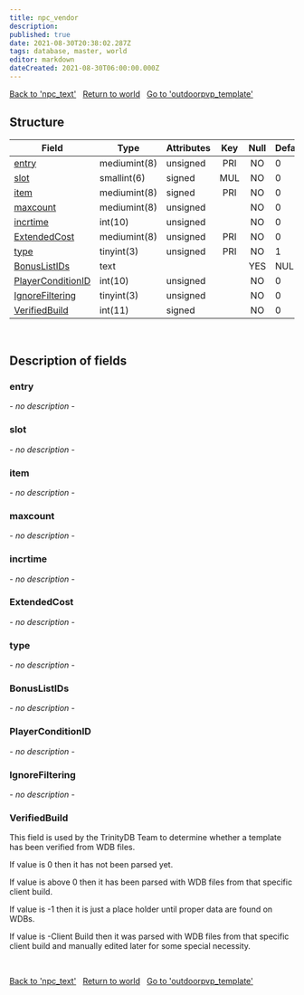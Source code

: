 ```yaml
---
title: npc_vendor
description: 
published: true
date: 2021-08-30T20:38:02.287Z
tags: database, master, world
editor: markdown
dateCreated: 2021-08-30T06:00:00.000Z
---
```


<a href="https://trinitycore.info/en/database/master/world/npc_text" class="mt-5 v-btn v-btn--depressed v-btn--flat v-btn--outlined theme--light v-size--default darkblue--text text--lighten-3"><span class="v-btn__content"><i aria-hidden="true" class="v-icon notranslate v-icon--left mdi mdi-arrow-left theme--light"></i><span>Back to 'npc_text'</span></span></a>&nbsp;&nbsp;&nbsp;<a href="https://trinitycore.info/en/database/master/world/home" class="mt-5 v-btn v-btn--depressed v-btn--flat v-btn--outlined theme--light v-size--default darkblue--text text--lighten-3"><span class="v-btn__content"><i aria-hidden="true" class="v-icon notranslate v-icon--left mdi mdi-home-outline theme--light"></i><span>Return to world</span></span></a>&nbsp;&nbsp;&nbsp;<a href="https://trinitycore.info/en/database/master/world/outdoorpvp_template" class="mt-5 v-btn v-btn--depressed v-btn--flat v-btn--outlined theme--light v-size--default darkblue--text text--lighten-3"><span class="v-btn__content"><span>Go to 'outdoorpvp_template'</span><i aria-hidden="true" class="v-icon notranslate v-icon--right mdi mdi-arrow-right theme--light"></i></span></a>

## Structure

| Field | Type | Attributes | Key | Null | Default | Extra | Comment |
| --- | --- | --- | :---: | :---: | --- | --- | --- |
| [entry](#entry) | mediumint(8) | unsigned | PRI | NO | 0 |  |  |
| [slot](#slot) | smallint(6) | signed | MUL | NO | 0 |  |  |
| [item](#item) | mediumint(8) | signed | PRI | NO | 0 |  |  |
| [maxcount](#maxcount) | mediumint(8) | unsigned |  | NO | 0 |  |  |
| [incrtime](#incrtime) | int(10) | unsigned |  | NO | 0 |  |  |
| [ExtendedCost](#extendedcost) | mediumint(8) | unsigned | PRI | NO | 0 |  |  |
| [type](#type) | tinyint(3) | unsigned | PRI | NO | 1 |  |  |
| [BonusListIDs](#bonuslistids) | text |  |  | YES | NULL |  |  |
| [PlayerConditionID](#playerconditionid) | int(10) | unsigned |  | NO | 0 |  |  |
| [IgnoreFiltering](#ignorefiltering) | tinyint(3) | unsigned |  | NO | 0 |  |  |
| [VerifiedBuild](#verifiedbuild) | int(11) | signed |  | NO | 0 |  |  |
&nbsp;
## Description of fields

### entry
*- no description -*
&nbsp;

### slot
*- no description -*
&nbsp;

### item
*- no description -*
&nbsp;

### maxcount
*- no description -*
&nbsp;

### incrtime
*- no description -*
&nbsp;

### ExtendedCost
*- no description -*
&nbsp;

### type
*- no description -*
&nbsp;

### BonusListIDs
*- no description -*
&nbsp;

### PlayerConditionID
*- no description -*
&nbsp;

### IgnoreFiltering
*- no description -*
&nbsp;

### VerifiedBuild
This field is used by the TrinityDB Team to determine whether a template has been verified from WDB files.

If value is 0 then it has not been parsed yet.

If value is above 0 then it has been parsed with WDB files from that specific client build.

If value is -1 then it is just a place holder until proper data are found on WDBs.

If value is -Client Build then it was parsed with WDB files from that specific client build and manually edited later for some special necessity.

&nbsp;

<a href="https://trinitycore.info/en/database/master/world/npc_text" class="mt-5 v-btn v-btn--depressed v-btn--flat v-btn--outlined theme--light v-size--default darkblue--text text--lighten-3"><span class="v-btn__content"><i aria-hidden="true" class="v-icon notranslate v-icon--left mdi mdi-arrow-left theme--light"></i><span>Back to 'npc_text'</span></span></a>&nbsp;&nbsp;&nbsp;<a href="https://trinitycore.info/en/database/master/world/home" class="mt-5 v-btn v-btn--depressed v-btn--flat v-btn--outlined theme--light v-size--default darkblue--text text--lighten-3"><span class="v-btn__content"><i aria-hidden="true" class="v-icon notranslate v-icon--left mdi mdi-home-outline theme--light"></i><span>Return to world</span></span></a>&nbsp;&nbsp;&nbsp;<a href="https://trinitycore.info/en/database/master/world/outdoorpvp_template" class="mt-5 v-btn v-btn--depressed v-btn--flat v-btn--outlined theme--light v-size--default darkblue--text text--lighten-3"><span class="v-btn__content"><span>Go to 'outdoorpvp_template'</span><i aria-hidden="true" class="v-icon notranslate v-icon--right mdi mdi-arrow-right theme--light"></i></span></a>

